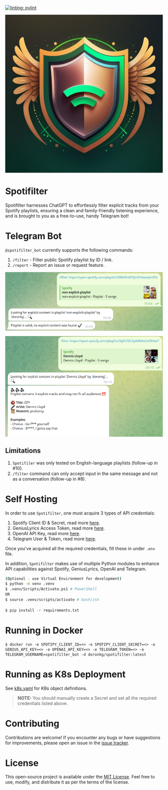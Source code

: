 [![linting: pylint](https://img.shields.io/badge/linting-pylint-yellowgreen)](https://github.com/pylint-dev/pylint)

![logo](./images/logo.png)

# Spotifilter

Spotifilter harnesses ChatGPT to effortlessly filter explicit tracks from your Spotify playlists, ensuring a clean and family-friendly listening experience, and is brought to you as a free-to-use, handy Telegram bot!

# Telegram Bot

`@spotifilter_bot` currently supports the following commands:
1. `/filter` - Filter public Spotify playlist by ID / link.
2. `/report` - Report an issue or request feature.

![valid_playlist](./images/valid_playlist.png)

![explicit_playlist](./images/explicit_playlist.png)

## Limitations

1. `Spotifiler` was only tested on English-language playlists (follow-up in #10).
2. `/filter` command can only accept input in the same message and not as a conversation (follow-up in #8).

# Self Hosting

In order to use `Spotifilter`, one must acquire 3 types of API credentials:

1. Spotify Client ID & Secret, read more [here](https://developer.spotify.com/documentation/web-api).
2. GeniusLyrics Access Token, read more [here](https://docs.genius.com/#/getting-started-h1).
3. OpenAI API Key, read more [here](https://platform.openai.com/api-keys).
4. Telegram User & Token, read more [here](https://t.me/BotFather).

Once you've acquired all the required credentials, fill these in under `.env` file.

In addition, `Spotifilter` makes use of multiple Python modules to enhance API capabilities against Spotify, GeniusLyrics, OpenAI and Telegram.

```bash
(Optional - use Virtual Environment for development)
$ python -m venv .venv
$ .venv/Scripts/Activate.ps1 # PowerShell
OR
$ source .venv/scripts/activate # bash/zsh

$ pip install -r requirements.txt
```

# Running in Docker

```
$ docker run -e SPOTIPY_CLIENT_ID=<> -e SPOTIPY_CLIENT_SECRET=<> -e GENIUS_API_KEY=<> -e OPENAI_API_KEY=<> -e TELEGRAM_TOKEN=<> -e TELEGRAM_USERNAME=spotifilter_bot -d doronkg/spotifilter:latest
```

# Running as K8s Deployment

See [k8s.yaml](./k8s.yaml) for K8s object definitions.
> __**NOTE:**__ You should manually create a Secret and set all the required credentials listed above.

# Contributing

Contributions are welcome! If you encounter any bugs or have suggestions for improvements, please open an issue in the [issue tracker](https://github.com/doronkg/spotifilter/issues).

# License

This open-source project is available under the [MIT License](LICENSE). Feel free to use, modify, and distribute it as per the terms of the license.
